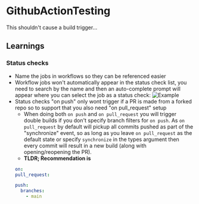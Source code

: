 # GithubActionTesting

This shouldn't cause a build trigger...

## Learnings

### Status checks
* Name the jobs in workflows so they can be referenced easier
* Workflow jobs won't automatically appear in the status check list, you need to search by the name and then an auto-complete prompt will appear where you can select the job as a status check: ![Example](https://i.imgur.com/IPQnuhE.png)
* Status checks "on push" only wont trigger if a PR is made from a forked repo so to support that you also need "on pull_request" setup
  - When doing both `on push` and `on pull_request` you will trigger double builds if you don't specify branch filters for `on push`. 
  As `on pull_request` by default will pickup all commits pushed as part of the "synchronize" event, so as long as you leave `on pull_request` as the default state or specify `synchronize` in the types argument then every commit will result in a new build (along with opening/reopening the PR).
  - **TLDR; Recommendation is**
  ```yml
  on:
  pull_request:

  push:
    branches: 
      - main
  ```
